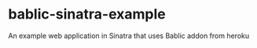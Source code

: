 bablic-sinatra-example
======================

An example web application in Sinatra that uses Bablic addon from heroku